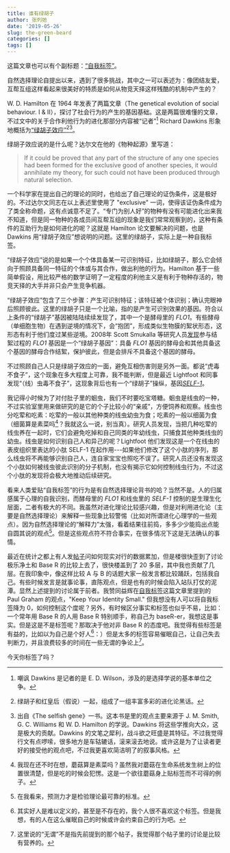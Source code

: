 ```yaml
---
title: 谁有绿胡子
author: 张列弛
date: '2019-05-26'
slug: the-green-beard
categories: []
tags: []
---
```

这篇文章也可以有个副标题：[“自我标签”](https://yihui.name/cn/2018/03/identity/)。    

自然选择理论自提出以来，遇到了很多挑战，其中之一可以表述为：像团结友爱，互帮互组这样看起来很美好的特质是如何从物竞天择这样残酷的机制中产生的？ 

W. D. Hamilton 在 1964 年发表了两篇文章（The genetical evolution of social behaviour. I & II），探讨了社会行为的产生的基因基础。这是两篇很难懂的文章，不过文中的关于合作利他行为的进化那部分内容被“记者”[^jizhe] Richard Dawkins 形象地概括为[“绿胡子效应”](https://en.wikipedia.org/wiki/Green-beard_effect)[^gb][^sf]。   

绿胡子效应说的是什么呢？达尔文在他的《物种起源》里写道： 

> If it could be proved that any part of the structure of any one species had been formed for the exclusive good of another species, it would annihilate my theory, for such could not have been produced through natural selection.  

一个科学家在提出自己的理论的同时，也给出了自己理论的证伪条件，这是极好的。不过达尔文同志在以上表述里使用了 "exclusive" 一词，使得该证伪条件成为了类全称命题，这有点诚意不足了。“专门为别人好”的物种有没有可能进化出来我不知道，但是同一物种的各成员间互帮互组的现象是我们常常观察到的，这种有条件的互助行为是如何进化的呢？这就是 Hamilton 论文要解决的问题，也是 Dawkins 用“绿胡子效应”想说明的问题。这里的绿胡子，实际上是一种自我标签。  

“绿胡子效应”说的是如果一个个体具备某一可识别特征，比如绿胡子，那么它会倾向于照顾具备同一特征的个体或与其合作，做出利他的行为。Hamilton 基于一些简单假设，用比较严格的数学证明了一定程度的利他主义是有利于物种存活的，物竞天择的大手并非只会产生竞争机器。  

“绿胡子效应”包含了三个步骤：产生可识别特征；该特征被个体识别；确认完眼神后照顾彼此。这里的绿胡子只是一个比喻，指的是产生可识别效果的基因。符合以上条件的“绿胡子”基因被陆陆续续发现了，其中一个是酵母里的 *FLO1*。有些酵母（单细胞生物）在遇到逆境的情况下，会“抱团”，形成类似生物膜的絮状形态，这形态有利于他们度过某些逆境。2008年 Scott Smukalla 等研究人员[发现](https://www.cell.com/cell/fulltext/S0092-8674(08)01193-8)参与结絮过程的 *FLO1* 基因是一个“绿胡子基因”：具备 *FLO1* 基因的酵母会和其他具备这个基因的酵母合作结絮，保护彼此，但是会排斥不具备这个基因的酵母。  

不过照顾自己人只是绿胡子效应的一面，避免互相伤害则是另外一面。都说“虎毒不食子”，这个现象在多大程度上可靠，我不能判断，但是最近 Lightfoot 和同事发现“（线）虫毒不食子”，这现象背后也有一个“绿胡子”操纵，基因[*SELF-1*](https://science.sciencemag.org/content/364/6435/86)。  

我记得小时候为了对付肚子里的蛔虫，我们不时要吃宝塔糖。蛔虫是线虫的一种，不过实验室里用来做研究的是它的个子比较小的“亲戚”，方便饲养和观察。线虫也分吃荤和吃素：吃荤的一般以其他种类的线虫幼虫为食；吃素的一般以细菌为食（细菌算是素菜吗[^mogu]？我就这么一说，别当真）。研究人员发现，当把几种吃荤的线虫养在一起时，它们会避免吃掉和自己同类的年幼线虫，只捕食其他种类线虫的幼虫。线虫是如何识别自己人和异己的呢？Lightfoot 他们发现这是一个在线虫的表皮组织里表达的小肽 SELF-1 在起作用---如果他们修改了这个小肽的序列，那么线虫将不再能够识别自己人，连自家宝宝也照吃不误了。研究人员还没有发现这个小肽如何被线虫彼此识别的分子机制，也没有揭示它如何控制线虫行为，不过这个小肽的发现将会极大地推动后续研究。  

看来人类爱贴“自我标签”的行为是有自然选择理论背书的哈？当然不是。人的归属感属于心理的自我识别，而酵母里的 *FLO1* 和线虫里的 *SELF-1* 控制的是生理生化层面，二者有极大的不同。我虽然对进化理论比较感兴趣，但是对利用进化论（主要是自然选择理论）来解释一些现象比较警惕（比如对所谓进化心理学的一些观点）。因为自然选择理论的“解释力”太强，看着结果往前捣，多多少少能捣出点能自圆其说的观点[^yuce]。但是这些观点符不符合事实，在很多情况下这是无法确认的事情。   

最近在统计之都上有人发[帖子](https://d.cosx.org/d/420697/6)问如何现实对行的数据累加，但是楼很快歪到了讨论极乐净土和 Base R 的比较上去了，很快楼盖到了 20 多层，其中我也贡献了几层。在我印象中，像这样比较 A 与 B 的话题大家一般发言都比较踊跃，包括我自己。有些时候发言是就事论事，直陈观点，但是也有的时候会陷入站队打仗的泥潭。显然上述提到的讨论属于前者。我赞同益辉在[自我标签](https://yihui.name/cn/2018/03/identity/)这篇文章里提到的 Paul Graham 的观点，"Keep Your  Identity Small." 但我想没有人可以将自我标签降为 0，如何控制这个度呢？另外，有时候区分事实和标签也似乎不易，比如：一个常年用 Base R 的人用 Base R 特别顺手，称自己为 baseR-er，我想这是事实。但是这是不是标签呢？那取决于他对非 Base R 的态度吧。我觉得有些标签是有益的，比如以为自己是个好人[^haoren]：）但是太多的标签容易催眠自己，让自己失去判断力，并且浪费较多的时间在一些无谓的争论上[^wuwei]。   

今天你标签了吗？

[^jizhe]:嘲讽 Dawkins 是记者的是 E. D. Wilson，涉及的是选择学说的基本单位之争。 
[^mogu]:我现在还不时在想，蘑菇算是素菜吗？虽然我对蘑菇在生命系统发生树上的位置很清楚，但是吃的时候会犯愣。这是一个欲往蘑菇身上贴标签而不可得的例子。
[^gb]:绿胡子和红皇后（假说）一起，组成了一组丰富多彩的进化论黑话。
[^sf]:出自《The selfish gene》一书。这本书是里的观点主要来源于 J. M. Smith, G. C. Williams 和 W. D. Hamilton 的学说。Dawkins 将这些学推向大众，这是极大的贡献。Dawkins 的文笔之犀利，战斗欲之旺盛是其特征。不过我觉得行文有点啰嗦，很多地方是车轱辘话，滚来滚去地说。或许这是为了让读者更好的接受他的观点吧，不过我更喜欢简洁明了的叙事风格。
[^yuce]:在我看来，预测力才是检验理论最可靠的标准。
[^haoren]:其实好人是难以定义的，甚至是不存在的，我个人很不喜欢这个标签。但是我想，有的人在这么催眠自己的时候或许会约束自己的行为吧。
[^wuwei]:这里说的“无谓”不是指先前提到的那个帖子，我觉得那个帖子里的讨论是比较有营养的。




